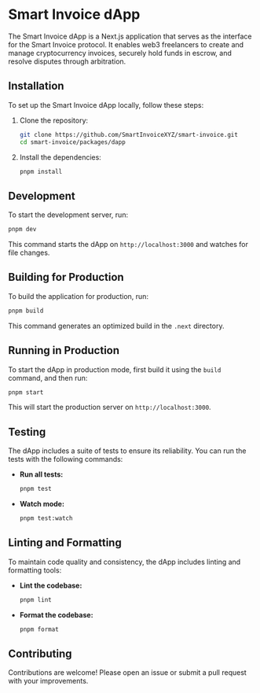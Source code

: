 # Smart Invoice dApp

The Smart Invoice dApp is a Next.js application that serves as the interface for the Smart Invoice protocol. It enables web3 freelancers to create and manage cryptocurrency invoices, securely hold funds in escrow, and resolve disputes through arbitration.

## Installation

To set up the Smart Invoice dApp locally, follow these steps:

1. Clone the repository:

   ```bash
   git clone https://github.com/SmartInvoiceXYZ/smart-invoice.git
   cd smart-invoice/packages/dapp
   ```

2. Install the dependencies:
   ```bash
   pnpm install
   ```

## Development

To start the development server, run:

```bash
pnpm dev
```

This command starts the dApp on `http://localhost:3000` and watches for file changes.

## Building for Production

To build the application for production, run:

```bash
pnpm build
```

This command generates an optimized build in the `.next` directory.

## Running in Production

To start the dApp in production mode, first build it using the `build` command, and then run:

```bash
pnpm start
```

This will start the production server on `http://localhost:3000`.

## Testing

The dApp includes a suite of tests to ensure its reliability. You can run the tests with the following commands:

- **Run all tests:**

  ```bash
  pnpm test
  ```

- **Watch mode:**
  ```bash
  pnpm test:watch
  ```

## Linting and Formatting

To maintain code quality and consistency, the dApp includes linting and formatting tools:

- **Lint the codebase:**

  ```bash
  pnpm lint
  ```

- **Format the codebase:**
  ```bash
  pnpm format
  ```

## Contributing

Contributions are welcome! Please open an issue or submit a pull request with your improvements.
